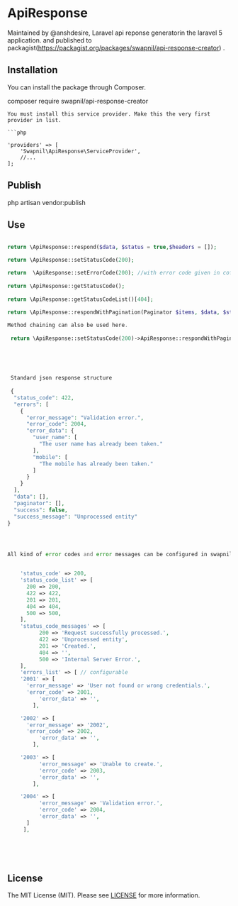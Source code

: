 # ApiResponse

Maintained by @anshdesire, Laravel api reponse generatorin the laravel 5 application. and published to packagist(https://packagist.org/packages/swapnil/api-response-creator) .


## Installation 

You can install the package through Composer.

composer require swapnil/api-response-creator

```
You must install this service provider. Make this the very first provider in list.

```php

'providers' => [
    'Swapnil\ApiResponse\ServiceProvider',
    //...
];
```
## Publish 

php artisan vendor:publish


## Use

```php

return \ApiResponse::respond($data, $status = true,$headers = []);

return \ApiResponse::setStatusCode(200);

return  \ApiResponse::setErrorCode(200); //with error code given in cofig.
 
return \ApiResponse::getStatusCode();
 
return \ApiResponse::getStatusCodeList()[404];

return \ApiResponse::respondWithPagination(Paginator $items, $data, $status= true); // if pagination data needs to be send then 
 
Method chaining can also be used here.
 
 return \ApiResponse::setStatusCode(200)->ApiResponse::respondWithPagination(Paginator $items, $data, $status= true);
 
 
 
 
 
 Standard json response structure
 
 {
  "status_code": 422,
  "errors": [
    {
      "error_message": "Validation error.",
      "error_code": 2004,
      "error_data": {
        "user_name": [
          "The user name has already been taken."
        ],
        "mobile": [
          "The mobile has already been taken."
        ]
      }
    }
  ],
  "data": [],
  "paginator": [],
  "success": false,
  "success_message": "Unprocessed entity"
}




All kind of error codes and error messages can be configured in swapnil.api-response.php config file.


    'status_code' => 200,
    'status_code_list' => [
      200 => 200,
      422 => 422,
      201 => 201,
      404 => 404,
      500 => 500,
    ],
    'status_code_messages' => [
          200 => 'Request successfully processed.',
          422 => 'Unprocessed entity',
          201 => 'Created.',
          404 => '',
          500 => 'Internal Server Error.',
    ],
    'errors_list' => [ // configurable
    '2001' => [
      'error_message' => 'User not found or wrong credentials.',
      'error_code' => 2001,
          'error_data' => '',
        ],

    '2002' => [
      'error_message' => '2002',
      'error_code' => 2002,
          'error_data' => '',
        ],

    '2003' => [
          'error_message' => 'Unable to create.',
          'error_code' => 2003,
          'error_data' => '',
        ],

    '2004' => [
          'error_message' => 'Validation error.',
          'error_code' => 2004,
          'error_data' => '',
      ]
     ],
  
  
  
  

```



## License
The MIT License (MIT). Please see [LICENSE](https://github.com/Anshdesire/ApiResponse/blob/master/LICENSE.txt) for more information.

